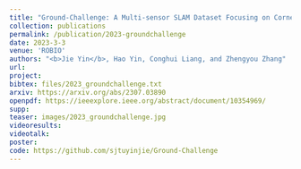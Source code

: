 ```yaml
---
title: "Ground-Challenge: A Multi-sensor SLAM Dataset Focusing on Corner Cases for Ground Robots"
collection: publications
permalink: /publication/2023-groundchallenge
date: 2023-3-3
venue: 'ROBIO'
authors: "<b>Jie Yin</b>, Hao Yin, Conghui Liang, and Zhengyou Zhang"
url: 
project: 
bibtex: files/2023_groundchallenge.txt
arxiv: https://arxiv.org/abs/2307.03890
openpdf: https://ieeexplore.ieee.org/abstract/document/10354969/
supp: 
teaser: images/2023_groundchallenge.jpg
videoresults: 
videotalk: 
poster: 
code: https://github.com/sjtuyinjie/Ground-Challenge
---
```

